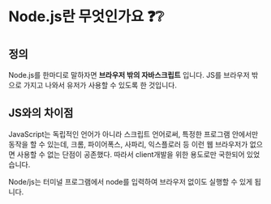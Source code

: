 # Node.js란 무엇인가요 ❓❔

## 정의
Node.js를 한마디로 말하자면 **브라우저 밖의 자바스크립트** 입니다.
JS를 브라우저 밖으로 가지고 나와서 유저가 사용할 수 있도록 한 것입니다.

## JS와의 차이점

JavaScript는 독립적인 언어가 아니라 스크립트 언어로써, 특정한 프로그램 안에서만 동작을 할 수 있는데, 크롬, 파이어폭스, 사파리, 익스플로러 등 이런 웹 브라우저가 없으면 사용할 수 없는 단점이 공존했다. 따라서 client개발을 위한 용도로만 국한되어 있었습니다.

Node/js는 터미널 프로그램에서 node를 입력하여 브라우저 없이도 실행할 수 있게 됩니다.
